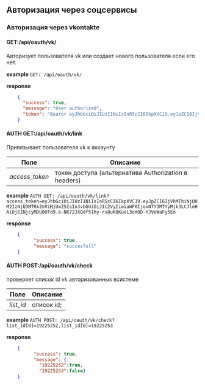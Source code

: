 ## Авторизация через соцсервисы


### Авторизация через vkontakte
#### GET:/api/oauth/vk/

Авторизует пользователя vk или создает нового пользователя если его нет.

**example** `GET: /api/oauth/vk/`

**response**
```json
    {
      "success": true,
      "message": "User authorized",
      "token": "Bearer eyJhbGciOiJIUzI1NiIsInR5cCI6IkpXVCJ9.eyJpZCI6IjVkMTA5ZDY1Y2QzMzVjNjhjYTM5OWVmMyIsInJvbGUiOiJ1c2VyIiwiaWF0IjoxNTY3MTU4MjgzLCJleHAiOjE1NjcyMDE0ODN9.ifLVySBlMxy34ykPQuRR93Hhc4DXHh4HHDeF63a-j-w"
    }
```

#### AUTH GET:/api/oauth/vk/link

Привязывает пользователя vk к аккаунту

Поле | Описание
--- | ---
_access_token_| токен доступа (альтернатива Authorization в headers)


**example** `AUTH GET: /api/oauth/vk/link?access_token=eyJhbGciOiJIUzI1NiIsInR5cCI6IkpXVCJ9.eyJpZCI6IjVkMThiNjQ0M2IzNjU3MTRkZmViMjUwZSIsInJvbGUiOiJ1c2VyIiwiaWF0IjoxNTY3MTYyMjk3LCJleHAiOjE1NjcyMDU0OTd9.k-NK72JXQdf51hy-rs8uK8KueL3oXOD-YJVeWaFy5Eo`

**response**
```json
    {
          "success": true,
          "message": "succesfull"
    }
```


#### AUTH POST:/api/oauth/vk/check

проверяет список id vk авторизованных всистеме

Поле | Описание
--- | ---
_list_id_| список id; 


**example** `AUTH POST: /api/oauth/vk/check?list_id[0]=19225252,list_id[0]=19225253`

**response**
```json
    {
          "success": true,
          "message": {
            "19225252":true,
            "19225253":false}
    }
```
